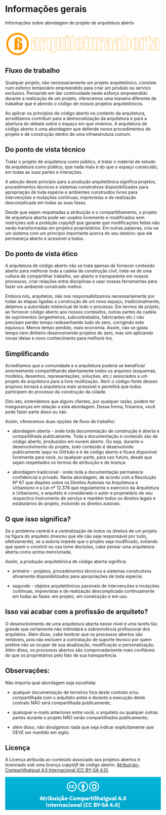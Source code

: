 # Informações gerais

Informações sobre abordagem de projeto de arquitetura aberto

![](docs/logo_aa.gif)

## Fluxo de trabalho                                                                                            

Qualquer projeto, não necessariamente um projeto arquitetônico, consiste num esforço temporário empreendido para criar um produto ou serviço exclusivo. Pensando em dar continuidade neste esforço empreendido durante a realização de um projeto, oferecemos uma maneira diferente de trabalhar que é abrindo o código de nossos projetos arquitetônicos.

Ao aplicar os princípios de código aberto no contexto da arquitetura, acreditamos contribuir para a democratização da arquitetura e para a abertura do debate sobre o espaço em que vivemos. A arquitetura de código aberto é uma abordagem que defende novos procedimentos de projeto e de construção dentro de uma infraestrutura comum.

## Do ponto de vista técnico

Tratar o projeto de arquitetura como público, é tratar o material de estudo da arquitetura como público, que nada mais é do que o espaço construído, em todas as suas partes e interações.

A adoção deste princípio para a produção arquitetônica significa projetos, procedimentos técnicos e sistemas construtivos disponibilizados para apropriação de toda espécie e ambientes construídos livres para intervenções e mutações contínuas, imprevistas e de realização descomplicada em todas as suas fases.

Desde que sejam respeitadas a atribuição e o compartilhamento, o projeto de arquietura aberta pode ser usados livremente e modificados sem restrições sob a proteção *copyleft* que garante que modificações feitas não serão transformadas em projetos proprietários. Em outras palavras, cria-se um sistema com um princípio importante acerca do seu destino: que ele permaneça aberto e acessível a todos.

## Do ponto de vista ético

A arquitetura de código aberto não se trata apenas de fornecer conteúdo aberto para melhorar toda a cadeia da construção civil, trata-se de uma cultura de compartilhar trabalho, ser aberto e transparente em nossos processos, criar relações entre disciplinas e usar nossas ferramentas para fazer um ambiente construído melhor.

Embora nós, arquitetos, não nos responsabilizamos necessariamente por todas as etapas ligadas a construção de um novo espaço, tradicionalmente, detemos a autoridade intelectual de todo o processo. Em termos de projeto, ao fornecer código aberto aos nossos conteúdos, outras partes da cadeia de suprimentos (engenheiros, subcontratados, fabricantes etc.) não precisam perder tempo redesenhando tudo do zero, corrigindo este equívoco. Menos tempo perdido, mais economia. Assim, não se gasta tempo nem dinheiro desenvolvendo projetos do zero, mas sim aplicando novas ideias e novo conhecimento para melhorá-los.


## Simplificando

Acreditamos que a comunidade e a arquitetura poderia se beneficiar enormemente compartilhando abertamente todos os arquivos (esquemas, modelos, desenhos, representações, soluções, etc.) associados a um projeto de arquitetura para a livre reutilização. Abrir o código-fonte desses arquivos tornará a arquitetura mais acessível e permitirá que todos participem do processo da construção da cidade. 

Dito isto, entendemos que alguns clientes, por qualquer razão, podem ter inseguranças em relação a esta abordagem. Dessa forma, frisamos, você pode fazer parte disso ou não.

Assim, oferecemos duas opções de fluxo de trabalho:

- abordagem aberta - onde toda documentação de construção é aberta e compartilhada publicamente. Toda a documentação e conteúdo são de código aberto, produzidos em nuvem aberto. Ou seja, durante o desenvolvimento do projeto, todo conteúdo é desenvolvido publicamente (aqui no GitHub) e é de código aberto e ficará disponível livremente para você, ou qualquer parte, para uso futuro, desde que sejam respeitados os termos de atribuição e de licença.


- abordagem tradicional - onde toda a documentação permanece confidencial e privado. Nesta abordagem, de acordo com a Resolução Nº 67 que dispões sobre os Direitos Autorais na Arquitetura e Urbanismo e a Lei nº 12.378 que regulamenta o exercício da Arquitetura e Urbanismo, o arquiteto é considerado o autor e proprietário de seu respectivo Instrumento de serviço e mantêm todos os direitos legais e estatutários do projeto, incluindo os direitos autorais. 

## O que isso significa?

Se o problema central é a centralização de todos os direitos de um projeto na figura do arquiteto (mesmo que ele não seja responsável por tudo, efetivamente), se a autoria impede que o projeto seja modificado, evitando que quem o constrói ou usa tome decisões, cabe pensar uma arquitetura aberta como acima mencionada.

Assim, a produção arquitetônica de código aberta significa:

- primeiro - projetos, procedimentos técnicos e sistemas construtivos ativamente disponibilizados para apropriações de toda espécie; 

- segundo - objetos arquitetônicos passíveis de intervenções e mutações contínuas, imprevistas e de realização descomplicada continuamente em todas as fases: em projeto, em construção e em uso. 

## Isso vai acabar com a profissão de arquiteto?

O desenvolvimento de uma arquitetura aberta nesse nível é uma tarefa tão grande que certamente não intimidará a sobrevivência profissional dos arquitetos. Além disso, cabe lembrar que os processos abertos são rentáveis, pois não excluem a contratação de suporte técnico por quem prefere não se ocupar de sua atualização, modificação e personalização. Além disso, os processos abertos são comprovadamente mais confiáveis do que os proprietários pelo fato de sua transparência.

## Observações:

Não importa qual abordagem seja escolhida:

- qualquer documentação de terceiros fora deste contrato e/ou compartilhada com o arquiteto antes e durante a execução deste contrato NÃO será compartilhada publicamente;

- quaisquer e-mails anteriores entre você, o arquiteto ou qualquer outras partes durante o projeto NÃO serão compartilhados publicamente;

- além disso, não divulgamos nada que seja indicar explicitamente que DEVE ser mantido em sigilo.

## Licença 

A Licença atribuida ao conteúdo associado aos projetos abertos é licenciado sob uma licença *copyleft* de código aberto: [Atribuição-CompartilhaIgual 4.0 Internacional (CC BY-SA 4.0)](https://creativecommons.org/licenses/by-sa/4.0/deed.pt_BR). 

![](docs/logo_atribuicao.png)

